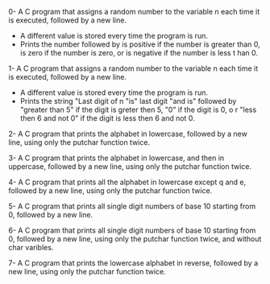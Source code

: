0- A C program that assigns a random number to the variable n each time it is executed, followed by a new line.
   - A different value is stored every time the program is run.
   - Prints the number followed by is positive if the number is greater than 0, is zero if the number is zero, or is negative if the number is less t     han 0.

1- A C program that assigns a random number to the variable n each time it is executed, followed by a new line.
   - A different value is stored every time the program is run.
   - Prints the string "Last digit of n "is" last digit "and is" followed by "greater than 5" if the digit is greter then 5, "0" if the digit is 0, o     r "less then 6 and not 0" if the digit is less then 6 and not 0.

2- A C program that prints the alphabet in lowercase, followed by a new line, using only the putchar function twice.

3- A C program that prints the alphabet in lowercase, and then in uppercase, followed by a new line, using only the putchar function twice.

4- A C program that prints all the alphabet in lowercase except q and e, followed by a new line, using only the putchar function twice.

5- A C program that prints all single digit numbers of base 10 starting from 0, followed by a new line.

6- A C program that prints all single digit numbers of base 10 starting from 0, followed by a new line, using only the putchar function twice, and without char varibles.

7- A C program that prints the lowercase alphabet in reverse, followed by a new line, using only the putchar function twice.
